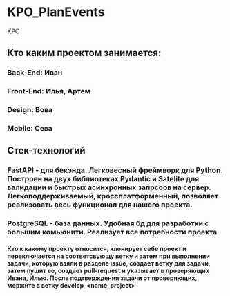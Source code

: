 # KPO_PlanEvents
KPO

## Кто каким проектом занимается:
### Back-End: Иван
### Front-End: Илья, Артем
### Design: Вова
### Mobile: Сева

## Стек-технологий
### FastAPI - для бекэнда. Легковесный фреймворк для Python. Построен на двух библиотеках Pydantic и Satelite для валидации и быстрых асинхронных запрсоов на сервер. Легкоподдерживаемый, кроссплатформенный, позволяет реализовать весь функционал для нашего проекта.
### PostgreSQL - база данных. Удобная бд для разработки с большим комьюнити. Реализует все потребности проекта


#### Кто к какому проекту относится, клонирует себе проект и переключается на соответсвующу ветку и затем при выполнении задачи, которую взяли в разделе issue, создает ветку для задачи, затем пушит ее, создает pull-request и указывает в проверяющих Ивана, Илью. После подтверждения задачи от проверяющих, мержите в ветку develop_<name_project>
